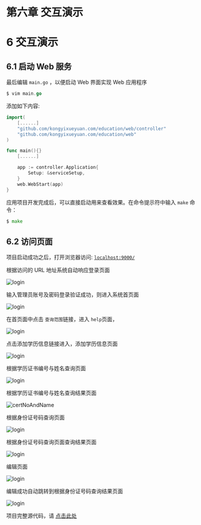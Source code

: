 # 第六章 交互演示

# 6 交互演示

## 6.1 启动 Web 服务

最后编辑 `main.go` ，以便启动 Web 界面实现 Web 应用程序

```go
$ vim main.go 
```

添加如下内容:

```go
import(
    [......]
    "github.com/kongyixueyuan.com/education/web/controller"
    "github.com/kongyixueyuan.com/education/web"
)

func main(){}
    [......]

    app := controller.Application{
        Setup: &serviceSetup,
    }
    web.WebStart(app)
} 
```

应用项目开发完成后，可以直接启动用来查看效果。在命令提示符中输入 `make` 命令：

```go
$ make 
```

## 6.2 访问页面

项目启动成功之后，打开浏览器访问: [`localhost:9000/`](http://localhost:9000/)

根据访问的 URL 地址系统自动响应登录页面

![login](img/179a326e43a4cb542e88b7d30874e28f.jpg)

输入管理员账号及密码登录验证成功，则进入系统首页面

![login](img/fea0dff552bac4ca469148c6301e0dba.jpg)

在首页面中点击 `查询范围`链接，进入 `help`页面，

![login](img/90221ebccff6055341b9f337ccc7ee3f.jpg)

点击添加学历信息链接进入，添加学历信息页面

![login](img/2daebce87df5c81ce2a6f813478db91e.jpg)

根据学历证书编号与姓名查询页面

![login](img/b612d8eebfe2e91a2367f354b428e5e9.jpg)

根据学历证书编号与姓名查询结果页面

![certNoAndName](img/f9c5479b27de93c175610ac9a1478939.jpg)

根据身份证号码查询页面

![login](img/3befc95f5ffe1648f017446c6d0218fe.jpg)

根据身份证号码查询页面查询结果页面

![login](img/f15c4f8c84b831cde1eac09b80ceefa0.jpg)

编辑页面

![login](img/cb3cc74c0d97db7af1d202b0275b9474.jpg)

编辑成功自动跳转到根据身份证号码查询结果页面

![login](img/b96c5d2004a226ac029ef994b361b85e.jpg)

项目完整源代码，请 [点击此处](https://github.com/kevin-hf/education)